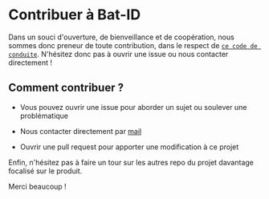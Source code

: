 # Contribuer à Bat-ID

Dans un souci d'ouverture, de bienveillance et de  coopération, nous sommes donc preneur de toute contribution, dans le respect de [`ce code de conduite`](CODE_OF_CONDUCT.md). N'hésitez donc pas à ouvrir une issue ou nous contacter directement !

## Comment contribuer ? 

- Vous pouvez ouvrir une issue pour aborder un sujet ou soulever une problématique

- Nous contacter directement par [mail](rnb@beta.gouv.fr)

- Ouvrir une pull request pour apporter une modification à ce projet

Enfin, n'hésitez pas à faire un tour sur les autres repo du projet davantage focalisé sur le produit. 

Merci beaucoup !
